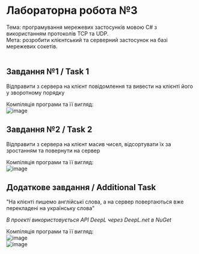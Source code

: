 # Лабораторна робота №3 <br/>
Тема: програмування мережевих застосунків мовою C# з використанням протоколів TCP та UDP.<br/>
Мета: розробити клієнтський та серверний застосунок на базі мережевих сокетів.<br/>
<br/>
## Завдання №1 / Task 1
Відправити з сервера на клієнт повідомлення та вивести на клієнті його у зворотному порядку <br/>

Компіляція програми та її вигляд:<br/>
![image](https://github.com/user-attachments/assets/631e7c9c-73c6-4b74-9f06-41e4db9d9e65)
<br/>
## Завдання №2 / Task 2
Відправити з сервера на клієнт масив чисел, відсортувати їх за зростанням та повернути на сервер <br/>

Компіляція програми та її вигляд:<br/>
![image](https://github.com/user-attachments/assets/d8ad6e56-10bc-4949-aa64-7d527e1d5079)

## Додаткове завдання / Additional Task
"На клієнті пишемо англійські слова, а на сервер повертаються вже перекладені на українську слова"

_В проекті використовується API DeepL через DeepL.net в NuGet_

Компіляція програми та її вигляд:<br/>
![image](https://github.com/user-attachments/assets/7af75f1c-5d15-4fa9-aceb-92ea826b45e0) <br/>
![image](https://github.com/user-attachments/assets/420666ad-1572-4f96-904d-499bf6d43936)

